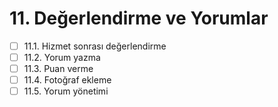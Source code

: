 # 11. Değerlendirme ve Yorumlar

- [ ] 11.1. Hizmet sonrası değerlendirme
- [ ] 11.2. Yorum yazma
- [ ] 11.3. Puan verme
- [ ] 11.4. Fotoğraf ekleme
- [ ] 11.5. Yorum yönetimi 